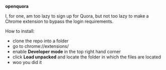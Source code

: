 **openquora**

I, for one, am too lazy to sign up for Quora, but not too lazy to make a Chrome extension to bypass the login requirements.

How to install:
 - clone the repo into a folder
 - go to chrome://extensions/
 - enable **Developer mode** in the top right hand corner
 - click **Load unpacked** and locate the folder in which the files are located
 - woo you did it
